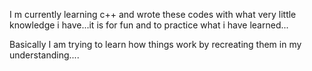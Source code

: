 I m currently learning c++ and wrote these codes with what very little knowledge i have...it is for fun and to practice what i have learned...

Basically I am trying to learn how things work by recreating them in my understanding....
